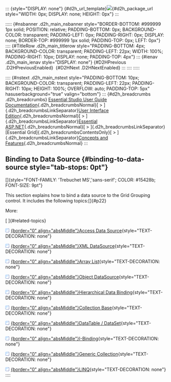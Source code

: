 ::: {style="DISPLAY: none"}
[](ms-xhelp:///?Id=d2h_url_template){#d2h_url_template}![](!package_url!){#d2h_package_url style="WIDTH: 0px; DISPLAY: none; HEIGHT: 0px"}
:::

::::: {#nsbanner .d2h_main_nsbanner style="BORDER-BOTTOM: #999999 1px solid; POSITION: relative; PADDING-BOTTOM: 0px; BACKGROUND-COLOR: transparent; PADDING-LEFT: 0px; PADDING-RIGHT: 0px; DISPLAY: none; BORDER-TOP: #999999 1px solid; PADDING-TOP: 0px; LEFT: 0px"}
:::: {#TitleRow .d2h_main_titlerow style="PADDING-BOTTOM: 4px; BACKGROUND-COLOR: transparent; PADDING-LEFT: 22px; WIDTH: 100%; PADDING-RIGHT: 10px; DISPLAY: none; PADDING-TOP: 4px"}
::: {#ienav .d2h_main_ienav style="DISPLAY: none"}
[](ms-xhelp:///?Id=9e489974-524d-457c-9881-e458b1321685){#D2HPrevious .D2HPreviousEnabled}  [](ms-xhelp:///?Id=d5543f33-cc88-43fc-8ecb-176caace1d4d){#D2HNext .D2HNextEnabled}
:::
::::
:::::

:::: {#nstext .d2h_main_nstext style="PADDING-BOTTOM: 10px; BACKGROUND-COLOR: transparent; PADDING-LEFT: 22px; PADDING-RIGHT: 10px; HEIGHT: 100%; OVERFLOW: auto; PADDING-TOP: 5px" hasuserbackground="true" valign="bottom"}
::: {#d2h_breadcrumbs .d2h_breadcrumbs}
[Essential Studio User Guide Documentation](ms-xhelp:///?Id=12457748-09e3-4d74-a240-8e049cedf030){.d2h_breadcrumbsNormal}[ \> ]{.d2h_breadcrumbsLinkSeparator}[User Interface Edition](ms-xhelp:///?Id=c29296b7-531c-413b-a0ec-488ca1f7f669){.d2h_breadcrumbsNormal}[ \> ]{.d2h_breadcrumbsLinkSeparator}[Essential ASP.NET](ms-xhelp:///?Id=25c35330-c127-4dad-9a92-ed79dc7261a6){.d2h_breadcrumbsNormal}[ \> ]{.d2h_breadcrumbsLinkSeparator}[Essential Grid]{.d2h_breadcrumbsContentsOnly}[ \> ]{.d2h_breadcrumbsLinkSeparator}[Concepts and Features](ms-xhelp:///?Id=9e489974-524d-457c-9881-e458b1321685){.d2h_breadcrumbsNormal}
:::

## Binding to Data Source {#binding-to-data-source style="tab-stops: 0pt"}

[]{style="FONT-FAMILY: 'Trebuchet MS','sans-serif'; COLOR: #15428b; FONT-SIZE: 9pt"} 

This section explains how to bind a data source to the Grid Grouping control. It includes the following topics:[]{#p22}

More:

[ ]{#related-topics}

[![](button.gif){border="0" align="absMiddle"}Access Data Source](ms-xhelp:///?Id=d5543f33-cc88-43fc-8ecb-176caace1d4d){style="TEXT-DECORATION: none"}

[![](button.gif){border="0" align="absMiddle"}XML DataSource](ms-xhelp:///?Id=5f36e250-f5d7-4ab4-a59b-d9cc2d08a083){style="TEXT-DECORATION: none"}

[![](button.gif){border="0" align="absMiddle"}Array List](ms-xhelp:///?Id=b79d6771-62de-4743-aab3-439d8eb8c780){style="TEXT-DECORATION: none"}

[![](button.gif){border="0" align="absMiddle"}Object DataSource](ms-xhelp:///?Id=0ea75c99-6b4c-4631-b76b-366651c9acf3){style="TEXT-DECORATION: none"}

[![](button.gif){border="0" align="absMiddle"}Hierarchical Data Binding](ms-xhelp:///?Id=aad9f745-517b-4567-b561-733d9d4a2e9c){style="TEXT-DECORATION: none"}

[![](button.gif){border="0" align="absMiddle"}Collection Base](ms-xhelp:///?Id=7bdb20bc-ddf1-4eb2-9046-236a66a68b79){style="TEXT-DECORATION: none"}

[![](button.gif){border="0" align="absMiddle"}DataTable / DataSet](ms-xhelp:///?Id=53dff60e-2329-49ef-b41e-0c3331932824){style="TEXT-DECORATION: none"}

[![](button.gif){border="0" align="absMiddle"}I-Binding](ms-xhelp:///?Id=c3454338-0aba-4560-98c8-4e8e4a53ccc6){style="TEXT-DECORATION: none"}

[![](button.gif){border="0" align="absMiddle"}Generic Collection](ms-xhelp:///?Id=3642bc60-a161-437c-be33-631af8c31676){style="TEXT-DECORATION: none"}

[![](button.gif){border="0" align="absMiddle"}LINQ](ms-xhelp:///?Id=b0a02c44-12dc-438f-b1b6-a25e0bfa4d7c){style="TEXT-DECORATION: none"}
::::
